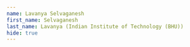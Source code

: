 ```yaml
--- 
name: Lavanya Selvaganesh
first_name: Selvaganesh
last_name: Lavanya (Indian Institute of Technology (BHU)) 
hide: true 
--- 
```

 
 